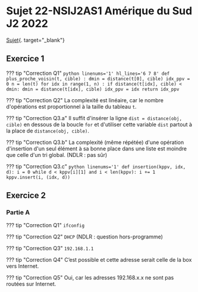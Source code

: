 # Sujet 22-NSIJ2AS1 Amérique du Sud J2 2022

[Sujet](../../data/2022/2022_Amerique_Sud_J2.pdf){. target="_blank"}

## Exercice 1

??? tip "Correction Q1"
    ```python linenums='1' hl_lines='6 7 8'
    def plus_proche_voisin(t, cible) :
        dmin = distance(t[0], cible)
        idx_ppv = 0
        n = len(t)
        for idx in range(1, n) :
            if distance(t[idx], cible) < dmin:
                dmin = distance(t[idx], cible)
                idx_ppv = idx
        return idx_ppv
    ```

??? tip "Correction Q2"
    La complexité est linéaire, car le nombre d'opérations est proportionnel à la taille du tableau ```t```.

??? tip "Correction Q3.a"
    Il suffit d'insérer la ligne ```dist = distance(obj, cible)``` en dessous de la boucle ```for``` et d'utiliser cette variable ```dist``` partout à la place de ```distance(obj, cible)```.

??? tip "Correction Q3.b"
    La complexité (même répétée) d'une opération d'insertion d'un seul élément à sa bonne place dans une liste est moindre que celle d'un tri global. (NDLR : pas sûr)

??? tip "Correction Q3.c"
    ```python linenums='1'
    def insertion(kppv, idx, d):
        i = 0
        while d < kppv[i][1] and i < len(kppv):
            i += 1
        kppv.insert(i, (idx, d)) 
    ```


## Exercice 2

### Partie A

??? tip "Correction Q1"
    ```ifconfig``` 

??? tip "Correction Q2"
    ```DHCP``` (NDLR : question hors-programme)

??? tip "Correction Q3"
    ```192.168.1.1``` 

??? tip "Correction Q4"
    C’est possible et cette adresse serait celle de la box vers Internet. 

??? tip "Correction Q5"
    Oui, car les adresses 192.168.x.x ne sont pas routées sur Internet. 